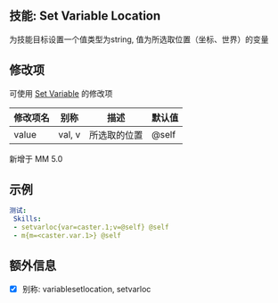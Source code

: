 技能: Set Variable Location
--------------------------

为技能目标设置一个值类型为string, 值为所选取位置（坐标、世界）的变量

修改项
----------
可使用 [Set Variable](/技能/列表/setvariable) 的修改项

| 修改项名 | 别称    | 描述                                                                                                    | 默认值 |
|-----------|------------|----------------------------------------------------------------------------------------------------------------|---------------|
| value | val, v | 所选取的位置 | @self |

新增于 MM 5.0

示例
----

```yaml
测试:
 Skills:
 - setvarloc{var=caster.1;v=@self} @self
 - m{m=<caster.var.1>} @self
```

额外信息
--

- [x] 别称: variablesetlocation, setvarloc